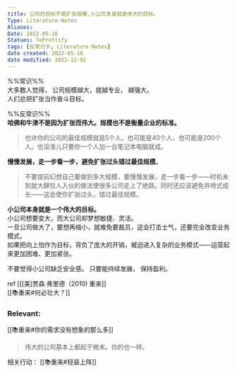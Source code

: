 ```yaml
---
title: 公司的目标不是扩张规模,小公司本身就是伟大的目标。 
Type: Literature-Notes 
Aliases: 
Date: 2022-05-16
Statues: ToPrettify 
tags: [反常识卡, Literature-Notes]
date created: 2022-05-16
date modified: 2022-12-02
---
```


%%常识%%  
大多数人觉得， 公司规模越大，就越专业， 越强大。  
人们总把扩张当作奋斗目标。  

%%反常识%%  
**哈佛和牛津不是因为扩张而伟大。规模也不是衡量企业的标准。**

> 也许你的公司的最佳规模就是5个人，也可能是40个人，也可能是200个人。也没准儿只要你一个人加一台笔记本电脑就成。

**慢慢发展，走一步看一步，避免扩张过头错过最佳规模**。

> 不要提前幻想自己要做到多大规模，要慢慢发展，走一步看一步——时机未到就大肆拉人入伙的做法使很多公司走上了绝路。同时还应该避免井喷式成长——这会使你扩张过头，错过最佳规模。

**小公司本身就是一个伟大的目标。**  
小公司想要变大，而大公司却梦想敏捷、灵活。  
一旦公司做大了，要想再缩小，就难免要裁员，这会打击士气，还要完全改变业务模式。  
如果把向上怕作为目标，背负了庞大的开销，被迫进入复杂的业务模式——运营起来更加困难、更加紧张。

不要觉得小公司缺乏安全感。 只要能持续发展， 保持盈利。

ref [[[美]贾森·弗里德（2010) 重来]]  
[[📚重来#何必壮大？]]

### Relevant:

[[📚重来#你的需求没有想象的那么多]]

>  伟大的公司基本上都起于微末。你的也一样。

相关行动： [[📚重来#轻装上阵]]
